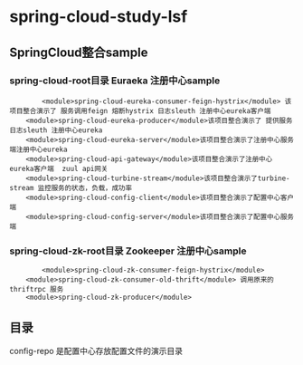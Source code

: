 # spring-cloud-study-lsf

## SpringCloud整合sample
### spring-cloud-root目录 Euraeka 注册中心sample

    		<module>spring-cloud-eureka-consumer-feign-hystrix</module> 该项目整合演示了 服务调用feign 熔断hystrix 日志sleuth 注册中心eureka客户端 
		<module>spring-cloud-eureka-producer</module>该项目整合演示了 提供服务  日志sleuth 注册中心eureka 
		<module>spring-cloud-eureka-server</module>该项目整合演示了注册中心服务端注册中心eureka
		<module>spring-cloud-api-gateway</module>该项目整合演示了注册中心eureka客户端  zuul api网关
		<module>spring-cloud-turbine-stream</module>该项目整合演示了turbine-stream 监控服务的状态，负载，成功率
		<module>spring-cloud-config-client</module>该项目整合演示了配置中心客户端
		<module>spring-cloud-config-server</module>该项目整合演示了配置中心服务端
		
### spring-cloud-zk-root目录 Zookeeper 注册中心sample

    		<module>spring-cloud-zk-consumer-feign-hystrix</module> 
		<module>spring-cloud-zk-consumer-old-thrift</module> 调用原来的thriftrpc 服务
		<module>spring-cloud-zk-producer</module>
    
    
## 目录
config-repo 是配置中心存放配置文件的演示目录
